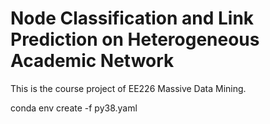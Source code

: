 # Node Classification and Link Prediction on Heterogeneous Academic Network
This is the course project of EE226 Massive Data Mining.

 conda env create -f py38.yaml
